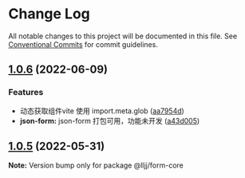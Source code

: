 # Change Log

All notable changes to this project will be documented in this file.
See [Conventional Commits](https://conventionalcommits.org) for commit guidelines.

## [1.0.6](https://gitee.com/radiorz/vue3-admin-ts/compare/v1.0.5...v1.0.6) (2022-06-09)


### Features

* 动态获取组件vite 使用 import.meta.glob ([aa7954d](https://gitee.com/radiorz/vue3-admin-ts/commits/aa7954dfa440bd25e11abedd18e8f552e451ed4a))
* **json-form:** json-form 打包可用，功能未开发 ([a43d005](https://gitee.com/radiorz/vue3-admin-ts/commits/a43d00590374c2383258ba8c3e6089504af45536))





## [1.0.5](https://gitee.com/radiorz/vue3-admin-ts/compare/v1.0.4...v1.0.5) (2022-05-31)

**Note:** Version bump only for package @lljj/form-core
